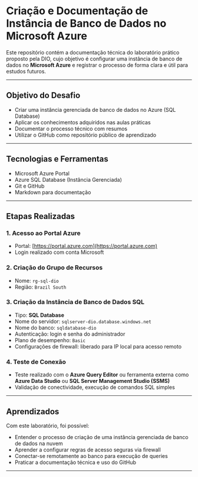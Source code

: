 # Criação e Documentação de Instância de Banco de Dados no Microsoft Azure

Este repositório contém a documentação técnica do laboratório prático proposto pela DIO, cujo objetivo é configurar uma instância de banco de dados no **Microsoft Azure** e registrar o processo de forma clara e útil para estudos futuros.

---

## Objetivo do Desafio

- Criar uma instância gerenciada de banco de dados no Azure (SQL Database)
- Aplicar os conhecimentos adquiridos nas aulas práticas
- Documentar o processo técnico com resumos 
- Utilizar o GitHub como repositório público de aprendizado

---

## Tecnologias e Ferramentas

- Microsoft Azure Portal
- Azure SQL Database (Instância Gerenciada)
- Git e GitHub
- Markdown para documentação

---

## Etapas Realizadas

### 1. Acesso ao Portal Azure
- Portal: [https://portal.azure.com](https://portal.azure.com)
- Login realizado com conta Microsoft

### 2. Criação do Grupo de Recursos
- Nome: `rg-sql-dio` 
- Região: `Brazil South`

### 3. Criação da Instância de Banco de Dados SQL
- Tipo: **SQL Database**
- Nome do servidor: `sqlserver-dio.database.windows.net`
- Nome do banco: `sqldatabase-dio`
- Autenticação: login e senha do administrador
- Plano de desempenho: `Basic` 
- Configurações de firewall: liberado para IP local para acesso remoto

### 4. Teste de Conexão
- Teste realizado com o **Azure Query Editor** ou ferramenta externa como **Azure Data Studio** ou **SQL Server Management Studio (SSMS)**
- Validação de conectividade, execução de comandos SQL simples

---

## Aprendizados

Com este laboratório, foi possível:
- Entender o processo de criação de uma instância gerenciada de banco de dados na nuvem
- Aprender a configurar regras de acesso seguras via firewall
- Conectar-se remotamente ao banco para execução de queries
- Praticar a documentação técnica e uso do GitHub

---
